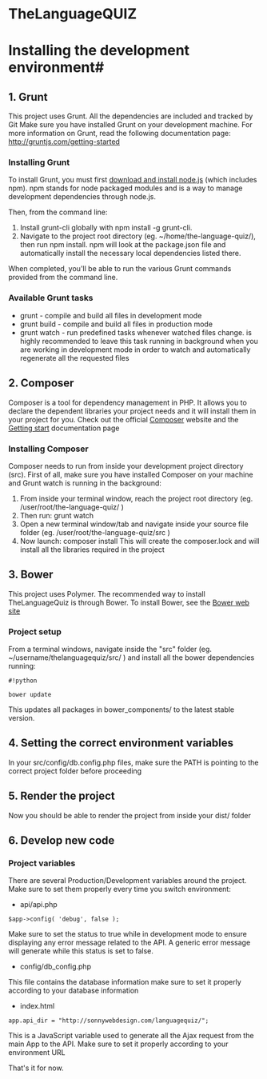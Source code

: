 # TheLanguageQUIZ #

# Installing the development environment#

## 1. Grunt ##
This project uses Grunt.
All the dependencies are included and tracked by Git
Make sure you have installed Grunt on your development machine. For more information on Grunt, read the following documentation page: http://gruntjs.com/getting-started

### Installing Grunt ###
To install Grunt, you must first [download and install node.js](https://nodejs.org/download/) (which includes npm). npm stands for node packaged modules and is a way to manage development dependencies through node.js.

Then, from the command line:

1. Install grunt-cli globally with npm install -g grunt-cli.
2. Navigate to the project root directory (eg. ~/home/the-language-quiz/), then run npm install. npm will look at the package.json file and automatically install the necessary local dependencies listed there.

When completed, you'll be able to run the various Grunt commands provided from the command line.

### Available Grunt tasks ###

* grunt  - compile and build all files in development mode
* grunt build - compile and build all files in production mode
* grunt watch  - run predefined tasks whenever watched files change. is highly recommended to leave this task running in background when you are working in development mode in order to watch and automatically regenerate all the requested files

## 2. Composer ##
Composer is a tool for dependency management in PHP. It allows you to declare the dependent libraries your project needs and it will install them in your project for you.
Check out the official [Composer](https://getcomposer.org/) website and the [Getting start](https://getcomposer.org/doc/00-intro.md) documentation page

### Installing Composer ###
Composer needs to run from inside your development project directory (src).
First of all, make sure you have installed Composer on your machine and Grunt watch is running in the background:
1. From inside your terminal window, reach the project root directory (eg. /user/root/the-language-quiz/ )
2. Then run: grunt watch
3. Open a new terminal window/tab and navigate inside your source file folder (eg. /user/root/the-language-quiz/src )
4. Now launch: composer install
This will create the composer.lock and will install all the libraries required in the project

## 3. Bower ##
This project uses Polymer. The recommended way to install TheLanguageQuiz is through Bower. To install Bower, see the [Bower web site](http://bower.io/)

### Project setup ###
From a terminal windows, navigate inside the "src" folder (eg. ~/username/thelanguagequiz/src/ ) and install all the bower dependencies running:

```
#!python

bower update
```
This updates all packages in bower_components/ to the latest stable version.

## 4. Setting the correct environment variables ##
In your src/config/db.config.php files, make sure the PATH is pointing to the correct project folder before proceeding

## 5. Render the project ##
Now you should be able to render the project from inside your dist/ folder

## 6. Develop new code ##

### Project variables ###
There are several Production/Development variables around the project.
Make sure to set them properly every time you switch environment:

* api/api.php

```
$app->config( 'debug', false );
```
Make sure to set the status to true while in development mode to ensure displaying any error message related to the API. A generic error message will generate while this status is set to false.

* config/db_config.php

This file contains the database information
make sure to set it properly according to your database information

* index.html

```
app.api_dir = "http://sonnywebdesign.com/languagequiz/";
```
This is a JavaScript variable used to generate all the Ajax request from the main App to the API. Make sure to set it properly according to your environment URL

That's it for now.
